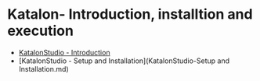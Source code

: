 # Katalon- Introduction, installtion and execution

- [KatalonStudio - Introduction](KatalonStudio-Introduction.md)
- [KatalonStudio - Setup and Installation](KatalonStudio-Setup and Installation.md)
